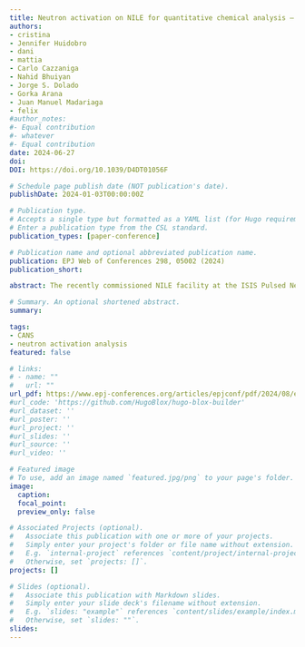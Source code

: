 ```yaml
---
title: Neutron activation on NILE for quantitative chemical analysis – First results and outlook
authors:
- cristina
- Jennifer Huidobro
- dani
- mattia
- Carlo Cazzaniga
- Nahid Bhuiyan
- Jorge S. Dolado
- Gorka Arana
- Juan Manuel Madariaga
- felix
#author_notes:
#- Equal contribution
#- whatever
#- Equal contribution
date: 2024-06-27
doi: 
DOI: https://doi.org/10.1039/D4DT01056F

# Schedule page publish date (NOT publication's date).
publishDate: 2024-01-03T00:00:00Z

# Publication type.
# Accepts a single type but formatted as a YAML list (for Hugo requirements).
# Enter a publication type from the CSL standard.
publication_types: [paper-conference]

# Publication name and optional abbreviated publication name.
publication: EPJ Web of Conferences 298, 05002 (2024)
publication_short:

abstract: The recently commissioned NILE facility at the ISIS Pulsed Neutron & Muon Source has been employed to perform neutron activation analysis with 14 MeV neutrons from its D-T source. In this first study of its kind on NILE, we have placed an intentional focus on the use of these new experimental capabilities for the study of cementitious materials. Following neutron irradiation, the resulting gamma-ray spectra enable us to assess the current capabilities of NILE for non-destructive and quantitative elemental analysis of specimens of direct industrial relevance, and demonstrate adequate sensitivity levels to both major and trace components, some of which are not accessible with other analytical techniques. The dependence of the spectroscopic data on source-to-sample distance also shows order-of-magnitude gains associated with the ability to implement neutron irradiation within a few mm from the source. All in all, the experimental results presented herein evince the suitability and yet-to-tapped potential of NILE to implement neutron-activation analysis with typical irradiation times well under one hour.

# Summary. An optional shortened abstract.
summary:

tags:
- CANS
- neutron activation analysis
featured: false

# links:
# - name: ""
#   url: ""
url_pdf: https://www.epj-conferences.org/articles/epjconf/pdf/2024/08/epjconf_ucans2024_05002.pdf
#url_code: 'https://github.com/HugoBlox/hugo-blox-builder'
#url_dataset: ''
#url_poster: ''
#url_project: ''
#url_slides: ''
#url_source: ''
#url_video: ''

# Featured image
# To use, add an image named `featured.jpg/png` to your page's folder. 
image:
  caption:
  focal_point:
  preview_only: false

# Associated Projects (optional).
#   Associate this publication with one or more of your projects.
#   Simply enter your project's folder or file name without extension.
#   E.g. `internal-project` references `content/project/internal-project/index.md`.
#   Otherwise, set `projects: []`.
projects: []

# Slides (optional).
#   Associate this publication with Markdown slides.
#   Simply enter your slide deck's filename without extension.
#   E.g. `slides: "example"` references `content/slides/example/index.md`.
#   Otherwise, set `slides: ""`.
slides:
---
```


<!-- Main text. Remove this comment and add your extra content here.

{{% callout note %}}
Click the *Cite* button above to demo the feature to enable visitors to import publication metadata into their reference management software.
{{% /callout %}}

{{% callout note %}}
Create your slides in Markdown - click the *Slides* button to check out the example.
{{% /callout %}}

Add the publication's **full text** or **supplementary notes** here. You can use rich formatting such as including [code, math, and images](https://docs.hugoblox.com/content/writing-markdown-latex/).

-->
